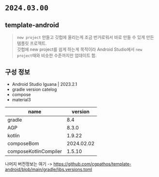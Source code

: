 # `2024.03.00`

## template-android

> `new project` 만들고 깃헙에 올리는게 조금 번거로워서 바로 만들 수 있게 만든 템플릿 프로젝트.  
> 깃헙에 new project를 쉽게 하는게 목적이라 Android Studio에서 `new project`때와 비슷한 수준까지만 업데이트 함.

## 구성 정보

* Android Studio Iguana | 2023.2.1
* gradle version catelog
* compose
* material3

| name                  | version    |
|-----------------------|------------|
| gradle                | 8.4        |
| AGP                   | 8.3.0      |
| kotlin                | 1.9.22     |
| composeBom            | 2024.02.02 |
| composeKotlinCompiler | 1.5.10     |

나머지 버전정보는 여기 -> https://github.com/cgpathos/template-android/blob/main/gradle/libs.versions.toml
